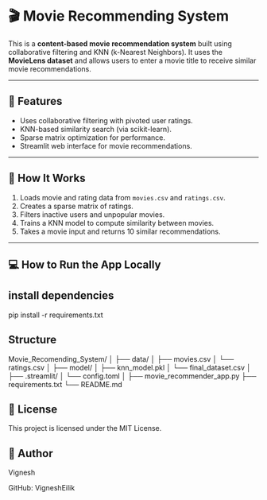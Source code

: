 # 🎬 Movie Recommending System

This is a **content-based movie recommendation system** built using collaborative filtering and KNN (k-Nearest Neighbors). It uses the **MovieLens dataset** and allows users to enter a movie title to receive similar movie recommendations.

---

## 🚀 Features
- Uses collaborative filtering with pivoted user ratings.
- KNN-based similarity search (via scikit-learn).
- Sparse matrix optimization for performance.
- Streamlit web interface for movie recommendations.

---

## 🧠 How It Works

1. Loads movie and rating data from `movies.csv` and `ratings.csv`.
2. Creates a sparse matrix of ratings.
3. Filters inactive users and unpopular movies.
4. Trains a KNN model to compute similarity between movies.
5. Takes a movie input and returns 10 similar recommendations.

---

## 💻 How to Run the App Locally

## install dependencies
pip install -r requirements.txt

## Structure

Movie_Recomending_System/
│
├── data/
│   ├── movies.csv
│   └── ratings.csv
│
├── model/
│   ├── knn_model.pkl
│   └── final_dataset.csv
│
├── .streamlit/
│   └── config.toml
│
├── movie_recommender_app.py
├── requirements.txt
└── README.md


##  📜 License

This project is licensed under the MIT License.

## 👤 Author

Vignesh 

GitHub: VigneshEilik 


